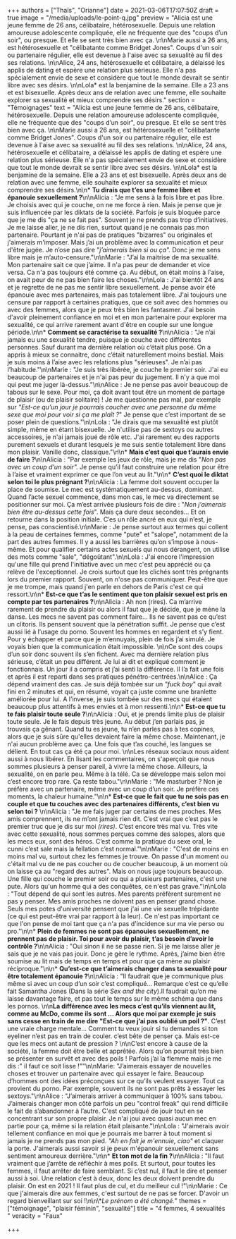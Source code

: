 +++
authors = ["Thaïs", "Orianne"]
date = 2021-03-06T17:07:50Z
draft = true
image = "/media/uploads/le-point-q.jpg"
preview = "Alicia est une jeune femme de 26 ans, célibataire, hétérosexuelle. Depuis une relation amoureuse adolescente compliquée, elle ne fréquente que des \"coups d’un soir\", ou presque. Et elle se sent très bien avec ça. \n\nMarie aussi a 26 ans, est hétérosexuelle et \"célibatante comme Bridget Jones\". Coups d'un soir ou partenaire régulier, elle est devenue à l'aise avec sa sexualité au fil des ses relations. \n\nAlice, 24 ans,  hétérosexuelle et célibataire, a délaissé les applis de dating et espère une relation plus sérieuse. Elle n'a pas spécialement envie de sexe et considère que tout le monde devrait se sentir libre avec ses désirs.  \n\nLola* est la benjamine de la semaine. Elle a 23 ans et est bisexuelle. Après deux ans de relation avec une femme, elle souhaite explorer sa sexualité et mieux comprendre ses désirs."
section = "Témoignages"
text = "Alicia est une jeune femme de 26 ans, célibataire, hétérosexuelle. Depuis une relation amoureuse adolescente compliquée, elle ne fréquente que des \"coups d’un soir\", ou presque. Et elle se sent très bien avec ça. \n\nMarie aussi a 26 ans, est hétérosexuelle et \"célibatante comme Bridget Jones\". Coups d'un soir ou partenaire régulier, elle est devenue à l'aise avec sa sexualité au fil des ses relations. \n\nAlice, 24 ans,  hétérosexuelle et célibataire, a délaissé les applis de dating et espère une relation plus sérieuse. Elle n'a pas spécialement envie de sexe et considère que tout le monde devrait se sentir libre avec ses désirs.  \n\nLola* est la benjamine de la semaine. Elle a 23 ans et est bisexuelle. Après deux ans de relation avec une femme, elle souhaite explorer sa sexualité et mieux comprendre ses désirs.\n\n* **Tu dirais que t’es une femme libre et épanouie sexuellement ?**\n\nAlicia : \"Je me sens à la fois libre et pas libre. Je choisis avec qui je couche, on ne me force à rien. Mais je pense que je suis influencée par les diktats de la société. Parfois je suis bloquée parce que je me dis \"ça ne se fait pas\". Souvent je ne prends pas trop d’initiatives. Je me laisse aller, je ne dis rien, surtout quand je ne connais pas mon partenaire. Pourtant je n'ai pas de pratiques \"bizarres\" ou originales et j'aimerais m'imposer. Mais j’ai un problème avec la communication et peur d'être jugée. Je n’ose pas dire \"_j’aimerais bien si ou ça\"._ Donc je me sens libre mais je m’auto-censure.\"\n\nMarie : \"J’ai la maitrise de ma sexualité. Mon partenaire sait ce que j’aime. Il n'a pas peur de demander et vice versa. Ca n'a pas toujours été comme ça. Au début, on était moins à l'aise, on avait peur de ne pas bien faire les choses.\"\n\nLola : J'ai bientôt 24 ans et je regrette de ne pas me sentir libre sexuellement. Je pense avoir été épanouie avec mes partenaires, mais pas totalement libre. J'ai toujours une censure par rapport à certaines pratiques, que ce soit avec des hommes ou avec des femmes, alors que je peux très bien les fantasmer. J'ai besoin d'avoir pleinement confiance en moi et en mon partenaire pour explorer ma sexualité, ce qui arrive rarement avant d'être en couple sur une longue période.\n\n* **Comment se caractérise ta sexualité ?**\n\nAlicia : \"Je n’ai jamais eu une sexualité tendre, puisque je couche avec différentes personnes. Sauf durant ma dernière relation où c’était plus posé. On a appris à mieux se connaitre, donc c’était naturellement moins bestial. Mais je suis moins à l’aise avec les relations plus \"sérieuses\". Je n’ai pas l’habitude.\"\n\nMarie : \"Je suis très libérée, je couche le premier soir. J'ai eu beaucoup de partenaires et je n'ai pas peur du jugement. Il n'y a que moi qui peut me juger là-dessus.\"\n\nAlice : Je ne pense pas avoir beaucoup de tabous sur le sexe. Pour moi, ça doit avant tout être un moment de partage de plaisir (ou de plaisir solitaire) ! Je me questionne pas mal, par exemple sur _\"Est-ce qu’un jour je pourrais coucher avec une personne du même sexe que moi pour voir si ça me plaît ?_\" Je pense que c’est important de se poser plein de questions.\"\n\nLola : \"Je dirais que ma sexualité est plutôt simple, même en étant bisexuelle. Je n'utilise pas de sextoys ou autres accessoires, je n'ai jamais joué de rôle etc. J'ai rarement eu des rapports purement sexuels et durant lesquels je me suis sentie totalement libre dans mon plaisir. Vanille donc, classique.\"\n\n* **Mais c’est quoi que t’aurais envie de faire ?**\n\nAlicia : \"Par exemple les jeux de rôle, mais je me dis \"_Non pas avec un coup d’un soir\"._ Je pense qu’il faut construire une relation pour être à l’aise et vraiment exprimer ce que l’on veut au lit.\"\n\n* **C’est quoi le diktat selon toi le plus prégnant ?**\n\nAlicia : La femme doit souvent occuper la place de soumise. Le mec est systématiquement au-dessus, dominant. Quand l’acte sexuel commence, dans mon cas, le mec va directement se positionner sur moi. Ça m’est arrivée plusieurs fois de dire : \"_Non j’aimerais bien être au-dessus cette fois_\". Mais ça dure deux secondes… Et on retourne dans la position initiale. C’es un rôle ancré en eux qui n’est, je pense, pas conscientisé.\n\nMarie : Je pense surtout aux termes qui collent à la peau de certaines femmes, comme \"pute\" et \"salope\", notamment de la part des autres femmes. Il y a aussi les barrières qu’on s’impose à nous-même. Et pour qualifier certains actes sexuels qui nous dérangent, on utilise des mots comme \"sale\", \"dégoûtant\".\n\nLola : J'ai encore l'impression qu'une fille qui prend l'initiative avec un mec c'est peu apprécié ou ça relève de l'exceptionnel. Je crois surtout que les clichés sont très prégnants lors du premier rapport. Souvent, on n'ose pas communiquer. Peut-être que je me trompe, mais quand j'en parle en dehors de Paris c'est ce qui ressort.\n\n* **Est-ce que t’as le sentiment que ton plaisir sexuel est pris en compte par tes partenaires ?**\n\nAlicia : Ah non (rires). Ca m’arrive rarement de prendre du plaisir ou alors il faut que je décide, que je mène la danse. Les mecs ne savent pas comment faire... Ils ne savent pas ce qu’est un clitoris. Ils pensent souvent que la pénétration suffit. Je pense que c’est aussi lié à l’usage du porno. Souvent les hommes en regardent et s’y fient. Pour y échapper et parce que je m’ennuyais, plein de fois j’ai simulé. Je voyais bien que la communication était impossible. \n\nCe sont des coups d’un soir donc souvent ils s’en fichent. Avec ma dernière relation plus sérieuse, c’était un peu différent. Je lui ai dit et expliqué comment je fonctionnais. Un jour il a compris et j’ai senti la différence. Il l’a fait une fois et après il est reparti dans ses pratiques pénétro-centrées.\n\nAlice : Ça dépend vraiment des cas. Je suis déjà tombée sur un _\"fuck boy_\" qui avait fini en 2 minutes et qui, en résumé, voyait ça juste comme une branlette améliorée pour lui. A l’inverse, je suis tombée sur des mecs qui étaient beaucoup plus attentifs à mes envies et à mon ressenti.\n\n* **Est-ce que tu te fais plaisir toute seule ?**\n\nAlicia : Oui, et je prends limite plus de plaisir toute seule. Je le fais depuis très jeune. Au début j’en parlais pas, je trouvais ça gênant. Quand tu es jeune, tu n’en parles pas à tes copines, alors que je suis sûre qu'elles devaient faire la même chose. Maintenant, je n'ai aucun problème avec ça. Une fois que t’as couché, les langues se délient. En tout cas ça été ça pour moi. \n\nLes réseaux sociaux nous aident aussi à nous libérer. En lisant les commentaires, on s'aperçoit que nous sommes plusieurs à penser pareil, à vivre la même chose. Ailleurs, la sexualité, on en parle peu. Même à la télé. Ca se développe mais selon moi c’est encore trop rare. Ça reste tabou.\"\n\nMarie : \"Me masturber ? Non je préfère avec un partenaire, même avec un coup d’un soir. Je préfère ces moments, la chaleur humaine.\"\n\n*  **Est-ce que le fait que tu ne sois pas en couple et que tu couches avec des partenaires différents, c’est bien vu selon toi ?** \n\nAlicia : \"Je me fais juger par certains de mes proches. Mes amis comprennent, ils ne m’ont jamais rien dit. C’est vrai que c’est pas le premier truc que je dis sur moi _(rires)_. C’est encore très mal vu. Très vite avec cette sexualité, nous sommes perçues comme des salopes, alors que les mecs eux, sont des héros. C’est comme la pratique du sexe oral, le cunni c’est sale mais la fellation c’est normal.\"\n\nMarie : \"C'est de moins en moins mal vu, surtout chez les femmes je trouve. On passe d'un moment ou c'était mal vu de ne pas coucher ou de coucher beaucoup, à un moment où on laisse ça au \"regard des autres\". Mais on nous juge toujours beaucoup. Une fille qui couche le premier soir ou qui a plusieurs partenaires, c'est une pute. Alors qu'un homme qui a des conquêtes, ce n'est pas grave.\"\n\nLola : \"Tout dépend de qui sont les autres. Mes parents préfèrent surement ne pas y penser. Mes amis proches ne doivent pas en penser grand chose. Seuls mes potes d'université pensent que j'ai une vie sexuelle trépidante (ce qui est peut-être vrai par rapport à la leur). Ce n'est pas important ce que l'on pense de moi tant que ça n'a pas d'incidence sur ma vie perso ou pro.\"\n\n* **Plein de femmes ne sont pas épanouies sexuellement, ne prennent pas de plaisir. Toi pour avoir du plaisir, t’as besoin d’avoir le contrôle ?**\n\nAlicia : \"Oui sinon il ne se passe rien. Si je me laisse aller je sais que je ne vais pas jouir. Donc je gère le rythme. Après, j’aime bien être soumise au lit mais de temps en temps et pour que ça mène au plaisir réciproque.\"\n\n* **Qu’est-ce que t’aimerais changer dans ta sexualité pour être totalement épanouie ?**\n\nAlicia : \"Il faudrait que je communique plus même si avec un coup d’un soir c’est compliqué… Remarque c’est ce qu’elle fait Samantha Jones (Dans la série _Sex and the city_).Il faudrait qu’on me laisse davantage faire, et pas tout le temps sur le même schéma que dans les pornos. \n\n**La différence avec les mecs c’est qu’ils viennent au lit, comme au McDo, comme ils sont … Alors que moi par exemple je suis sans cesse en train de me dire \"Est-ce que j’ai pas oublié un poil ?\"**. C’est une vraie charge mentale… Comment tu veux jouir si tu demandes si ton eyeliner n’est pas en train de couler. c’est bête de penser ça. Mais est-ce que les mecs ont autant de pression ? \n\nC’est encore à cause de la société, la femme doit être belle et apprêtée. Alors qu’on pourrait très bien se présenter en survêt et avec des poils ! Parfois j’ai la flemme mais je me dis :\" il faut ce soit lisse !\"\"\n\nMarie: \"J’aimerais essayer de nouvelles choses et trouver un partenaire avec qui essayer le faire. Beaucoup d’hommes ont des idées préconçues sur ce qu’ils veulent essayer. Tout ca provient du porno. Par exemple, souvent ils ne sont pas prêts à essayer les sextoys.\"\n\nAlice : \"J’aimerais arriver à communiquer à 100% sans tabou. J’aimerais changer mon côté parfois un peu \"control freak\" qui rend difficile le fait de s’abandonner à l’autre. C'est compliqué de jouir tout en se concentrant  sur son propre plaisir. Je n'ai joui avec quasi aucun mec en partie pour ça, même si la relation était plaisante.\"\n\nLola : \"J'aimerais avoir tellement confiance en moi que je pourrais me barrer à tout moment si jamais je ne prends pas mon pied. _\"Ah en fait je m'ennuie, ciao\"_ et claquer la porte. J'aimerais aussi savoir si je peux m'épanouir sexuellement sans sentiment amoureux derrière.\"\n\n* **Et ton mot de la fin ?**\n\nAlicia : \"Il faut vraiment que j’arrête de réfléchir à mes poils. Et surtout, pour toutes les femmes, il faut arrêter de faire semblant. Si c’est nul, il faut le dire et penser aussi à soi. Une relation c’est à deux, donc les deux doivent prendre du plaisir. On est en 2021 ! Il faut plus de cul, et du meilleur cul !\"\n\nMarie : Ce que j'aimerais dire aux femmes, c'est surtout de ne pas se forcer. D'avoir un regard bienveillant sur soi !\n\n\\*_Le prénom a été changé._"
themes = ["témoignage", "plaisir féminin", "sexualité"]
title = "4 femmes, 4 sexualités "
veracity = "Faux"

+++

